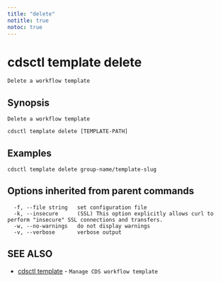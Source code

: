 ```yaml
---
title: "delete"
notitle: true
notoc: true
---
```

# cdsctl template delete

`Delete a workflow template`

## Synopsis

`Delete a workflow template`

```
cdsctl template delete [TEMPLATE-PATH]
```

## Examples

```
cdsctl template delete group-name/template-slug
```

## Options inherited from parent commands

```
  -f, --file string   set configuration file
  -k, --insecure      (SSL) This option explicitly allows curl to perform "insecure" SSL connections and transfers.
  -w, --no-warnings   do not display warnings
  -v, --verbose       verbose output
```

## SEE ALSO

* [cdsctl template](/docs/components/cdsctl/template/)	 - `Manage CDS workflow template`


